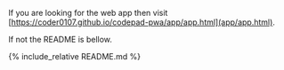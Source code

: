 <!--<meta http-equiv="Refresh" content="2; url='app/app.html'" />-->

If you are looking for the web app then visit [https://coder0107.github.io/codepad-pwa/app/app.html](app/app.html).

If not the README is bellow.

{% include_relative README.md %}
